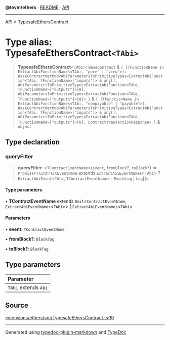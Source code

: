 **@tevm/ethers** ∙ [README](../README.md) ∙ [API](../API.md)

***

[API](../API.md) > TypesafeEthersContract

# Type alias: TypesafeEthersContract`<TAbi>`

> **TypesafeEthersContract**\<`TAbi`\>: `BaseContract` & `{ [TFunctionName in ExtractAbiFunctionNames<TAbi, "pure" | "view">]: BaseContractMethod<AbiParametersToPrimitiveTypes<ExtractAbiFunction<TAbi, TFunctionName>["inputs"]> & any[], AbiParametersToPrimitiveTypes<ExtractAbiFunction<TAbi, TFunctionName>["outputs"]>[0], AbiParametersToPrimitiveTypes<ExtractAbiFunction<TAbi, TFunctionName>["outputs"]>[0]> }` & `{ [TFunctionName in ExtractAbiFunctionNames<TAbi, "nonpayable" | "payable">]: BaseContractMethod<AbiParametersToPrimitiveTypes<ExtractAbiFunction<TAbi, TFunctionName>["inputs"]> & any[], AbiParametersToPrimitiveTypes<ExtractAbiFunction<TAbi, TFunctionName>["outputs"]>[0], ContractTransactionResponse> }` & `object`

## Type declaration

### queryFilter

> **queryFilter**: \<`TContractEventName`\>(`event`, `fromBlock`?, `toBlock`?) => `Promise`\<`TContractEventName` extends `ExtractAbiEventNames`\<`TAbi`\> ? `ExtractAbiEvent`\<`TAbi`, `TContractEventName`\> : `EventLog` \| `Log`[]\>

#### Type parameters

▪ **TContractEventName** extends `Omit`\<`ContractEventName`, `ExtractAbiEventNames`\<`TAbi`\>\> \| `ExtractAbiEventNames`\<`TAbi`\>

#### Parameters

▪ **event**: `TContractEventName`

▪ **fromBlock?**: `BlockTag`

▪ **toBlock?**: `BlockTag`

## Type parameters

| Parameter |
| :------ |
| `TAbi` extends `Abi` |

## Source

[extensions/ethers/src/TypesafeEthersContract.ts:19](https://github.com/evmts/tevm-monorepo/blob/main/extensions/ethers/src/TypesafeEthersContract.ts#L19)

***
Generated using [typedoc-plugin-markdown](https://www.npmjs.com/package/typedoc-plugin-markdown) and [TypeDoc](https://typedoc.org/)
